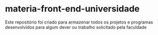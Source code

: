 # materia-front-end-universidade
Este repositório foi criado para armazenar todos os projetos e programas desenvolvidos para algum dever ou trabalho solicitado pela faculdade
